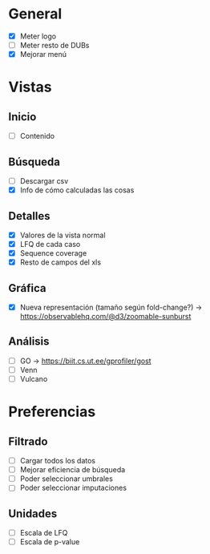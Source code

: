 # General

* [x] Meter logo
* [ ] Meter resto de DUBs
* [x] Mejorar menú

# Vistas

## Inicio

* [ ] Contenido

## Búsqueda

* [ ] Descargar csv
* [x] Info de cómo calculadas las cosas

## Detalles

* [x] Valores de la vista normal
* [x] LFQ de cada caso
* [x] Sequence coverage
* [x] Resto de campos del xls

## Gráfica

* [x] Nueva representación (tamaño según fold-change?) -> https://observablehq.com/@d3/zoomable-sunburst

## Análisis

* [ ] GO -> https://biit.cs.ut.ee/gprofiler/gost
* [ ] Venn
* [ ] Vulcano

# Preferencias

## Filtrado

* [ ] Cargar todos los datos
* [ ] Mejorar eficiencia de búsqueda
* [ ] Poder seleccionar umbrales
* [ ] Poder seleccionar imputaciones

## Unidades

* [ ] Escala de LFQ
* [ ] Escala de p-value